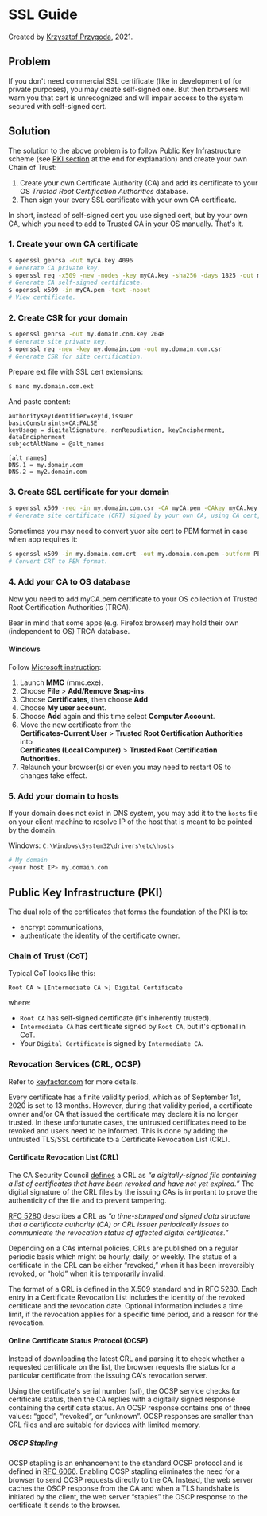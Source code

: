 # SSL Guide

Created by [Krzysztof Przygoda](https://github.com/KrzysztofPrzygoda), 2021.

## Problem

If you don't need commercial SSL certificate (like in development of for private purposes), you may create self-signed one. But then browsers will warn you that cert is unrecognized and will impair access to the system secured with self-signed cert.

## Solution

The solution to the above problem is to follow Public Key Infrastructure scheme (see [PKI section](#Public-Key-Infrastructure-PKI) at the end for explanation) and create your own Chain of Trust:
1. Create your own Certificate Authority (CA) and add its certificate to your OS *Trusted Root Certification Authorities* database.
2. Then sign your every SSL certificate with your own CA certificate.

In short, instead of self-signed cert you use signed cert, but by your own CA, which you need to add to Trusted CA in your OS manually. That's it.

### 1. Create your own CA certificate
```bash
$ openssl genrsa -out myCA.key 4096
# Generate CA private key.
$ openssl req -x509 -new -nodes -key myCA.key -sha256 -days 1825 -out myCA.pem
# Generate CA self-signed certificate.
$ openssl x509 -in myCA.pem -text -noout
# View certificate.
```

### 2. Create CSR for your domain
```bash
$ openssl genrsa -out my.domain.com.key 2048
# Generate site private key.
$ openssl req -new -key my.domain.com -out my.domain.com.csr
# Generate CSR for site certification.
```
Prepare ext file with SSL cert extensions:
```bash
$ nano my.domain.com.ext
```
And paste content:
```
authorityKeyIdentifier=keyid,issuer
basicConstraints=CA:FALSE
keyUsage = digitalSignature, nonRepudiation, keyEncipherment, dataEncipherment
subjectAltName = @alt_names

[alt_names]
DNS.1 = my.domain.com
DNS.2 = my2.domain.com
```

### 3. Create SSL certificate for your domain
```bash
$ openssl x509 -req -in my.domain.com.csr -CA myCA.pem -CAkey myCA.key -CAcreateserial -out my.domain.com.crt -days 825 -sha256 -extfile my.domain.com.ext
# Generate site certificate (CRT) signed by your own CA, using CA cert, CA key, site CSR and site ext file.
```
Sometimes you may need to convert yuor site cert to PEM format in case when app requires it:
```bash
$ openssl x509 -in my.domain.com.crt -out my.domain.com.pem -outform PEM
# Convert CRT to PEM format.
```

### 4. Add your CA to OS database
Now you need to add myCA.pem certificate to your OS collection of Trusted Root Certification Authorities (TRCA).

Bear in mind that some apps (e.g. Firefox browser) may hold their own (independent to OS) TRCA database.

#### Windows
Follow [Microsoft instruction](https://docs.microsoft.com/en-us/skype-sdk/sdn/articles/installing-the-trusted-root-certificate):
1. Launch **MMC** (mmc.exe).
2. Choose **File** > **Add/Remove Snap-ins**.
3. Choose **Certificates**, then choose **Add**.
4. Choose **My user account**.
5. Choose **Add** again and this time select **Computer Account**.
6. Move the new certificate from the  
   **Certificates-Current User** > **Trusted Root Certification Authorities**  
   into  
   **Certificates (Local Computer)** > **Trusted Root Certification Authorities**.
7. Relaunch your browser(s) or even you may need to restart OS to  changes take effect.

### 5. Add your domain to hosts
If your domain does not exist in DNS system, you may add it to the `hosts` file on your client machine to resolve IP of the host that is meant to be pointed by the domain. 

Windows: `C:\Windows\System32\drivers\etc\hosts`

```bash
# My domain
<your host IP> my.domain.com
```

## Public Key Infrastructure (PKI)

The dual role of the certificates that forms the foundation of the PKI is to:
- encrypt communications,
- authenticate the identity of the certificate owner. 

### Chain of Trust (CoT)

Typical CoT looks like this:

`Root CA > [Intermediate CA >] Digital Certificate`

where:

- `Root CA` has self-signed certificate (it's inherently trusted).
- `Intermediate CA` has certificate signed by `Root CA`, but it's optional in CoT.
- Your `Digital Certificate` is signed by `Intermediate CA`.

### Revocation Services (CRL, OCSP)

Refer to [keyfactor.com](https://blog.keyfactor.com/certificate-revocation-list-crl-ocsp) for more details.

Every certificate has a finite validity period, which as of September 1st, 2020 is set to 13 months. However, during that validity period, a certificate owner and/or CA that issued the certificate may declare it is no longer trusted. In these unfortunate cases, the untrusted certificates need to be revoked and users need to be informed. This is done by adding the untrusted TLS/SSL certificate to a Certificate Revocation List (CRL).

#### Certificate Revocation List (CRL)

The CA Security Council [defines](https://casecurity.org/2013/03/08/the-importance-of-checking-for-certificate-revocation/) a CRL as *“a digitally-signed file containing a list of certificates that have been revoked and have not yet expired.”* The digital signature of the CRL files by the issuing CAs is important to prove the authenticity of the file and to prevent tampering.

[RFC 5280](https://tools.ietf.org/html/rfc5280) describes a CRL as *“a time-stamped and signed data structure that a certificate authority (CA) or CRL issuer periodically issues to communicate the revocation status of affected digital certificates.”*

Depending on a CAs internal policies, CRLs are published on a regular periodic basis which might be hourly, daily, or weekly. The status of a certificate in the CRL can be either “revoked,” when it has been irreversibly revoked, or “hold” when it is temporarily invalid.

The format of a CRL is defined in the X.509 standard and in RFC 5280. Each entry in a Certificate Revocation List includes the identity of the revoked certificate and the revocation date. Optional information includes a time limit, if the revocation applies for a specific time period, and a reason for the revocation.

#### Online Certificate Status Protocol (OCSP)

Instead of downloading the latest CRL and parsing it to check whether a requested certificate on the list, the browser requests the status for a particular certificate from the issuing CA's revocation server.

Using the certificate's serial number (srl), the OCSP service checks for certificate status, then the CA replies with a digitally signed response containing the certificate status. An OCSP response contains one of three values: “good”, “revoked”, or “unknown”. OCSP responses are smaller than CRL files and are suitable for devices with limited memory.

##### OSCP Stapling

OCSP stapling is an enhancement to the standard OCSP protocol and is defined in [RFC 6066](https://tools.ietf.org/html/rfc6066). Enabling OCSP stapling eliminates the need for a browser to send OCSP requests directly to the CA. Instead, the web server caches the OSCP response from the CA and when a TLS handshake is initiated by the client, the web server “staples” the OSCP response to the certificate it sends to the browser.